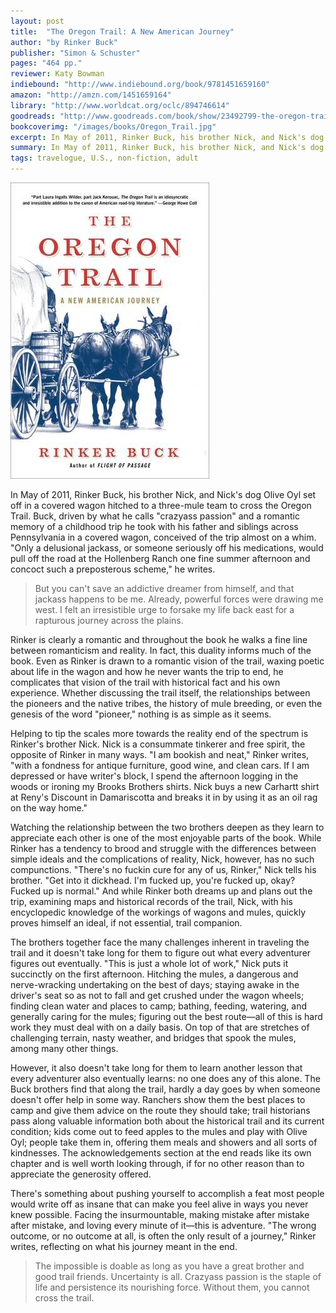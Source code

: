 ```yaml
---
layout: post
title:  "The Oregon Trail: A New American Journey"
author: "by Rinker Buck"
publisher: "Simon & Schuster"
pages: "464 pp."
reviewer: Katy Bowman
indiebound: "http://www.indiebound.org/book/9781451659160"
amazon: "http://amzn.com/1451659164"
library: "http://www.worldcat.org/oclc/894746614"
goodreads: "http://www.goodreads.com/book/show/23492799-the-oregon-trail"
bookcoverimg: "/images/books/Oregon_Trail.jpg"
excerpt: In May of 2011, Rinker Buck, his brother Nick, and Nick's dog Olive Oyl set off in a covered wagon hitched to a three-mule team to cross the Oregon Trail. Buck, driven by what he calls "crazyass passion" and a romantic memory of a childhood trip he took with his father and siblings across Pennsylvania in a covered wagon, conceived of the trip almost on a whim. "Only a delusional jackass, or someone seriously off his medications, would pull off the road at the Hollenberg Ranch one fine summer afternoon and concoct such a preposterous scheme," he writes.
summary: In May of 2011, Rinker Buck, his brother Nick, and Nick's dog Olive Oyl set off in a covered wagon hitched to a three-mule team to cross the Oregon Trail.
tags: travelogue, U.S., non-fiction, adult
---
```


[![bookcover](/images/books/Oregon_Trail.jpg "The Oregon Trail")](http://www.indiebound.org/book/9781451659160)

In May of 2011, Rinker Buck, his brother Nick, and Nick's dog Olive Oyl set off in a covered wagon hitched to a three-mule team to cross the Oregon Trail. Buck, driven by what he calls "crazyass passion" and a romantic memory of a childhood trip he took with his father and siblings across Pennsylvania in a covered wagon, conceived of the trip almost on a whim. "Only a delusional jackass, or someone seriously off his medications, would pull off the road at the Hollenberg Ranch one fine summer afternoon and concoct such a preposterous scheme," he writes.

>But you can't save an addictive dreamer from himself, and that jackass happens to be me. Already, powerful forces were drawing me west. I felt an irresistible urge to forsake my life back east for a rapturous journey across the plains.

Rinker is clearly a romantic and throughout the book he walks a fine line between romanticism and reality. In fact, this duality informs much of the book. Even as Rinker is drawn to a romantic vision of the trail, waxing poetic about life in the wagon and how he never wants the trip to end, he complicates that vision of the trail with historical fact and his own experience. Whether discussing the trail itself, the relationships between the pioneers and the native tribes, the history of mule breeding, or even the genesis of the word "pioneer," nothing is as simple as it seems.

Helping to tip the scales more towards the reality end of the spectrum is Rinker's brother Nick. Nick is a consummate tinkerer and free spirit, the opposite of Rinker in many ways. "I am bookish and neat," Rinker writes, "with a fondness for antique furniture, good wine, and clean cars. If I am depressed or have writer's block, I spend the afternoon logging in the woods or ironing my Brooks Brothers shirts. Nick buys a new Carhartt shirt at Reny's Discount in Damariscotta and breaks it in by using it as an oil rag on the way home."

Watching the relationship between the two brothers deepen as they learn to appreciate each other is one of the most enjoyable parts of the book. While Rinker has a tendency to brood and struggle with the differences between simple ideals and the complications of reality, Nick, however, has no such compunctions. "There's no fuckin cure for any of us, Rinker," Nick tells his brother. "Get into it dickhead. I'm fucked up, you're fucked up, okay? Fucked up is normal." And while Rinker both dreams up and plans out the trip, examining maps and historical records of the trail, Nick, with his encyclopedic knowledge of the workings of wagons and mules, quickly proves himself an ideal, if not essential, trail companion.

The brothers together face the many challenges inherent in traveling the trail and it doesn't take long for them to figure out what every adventurer figures out eventually. "This is just a whole lot of work," Nick puts it succinctly on the first afternoon. Hitching the mules, a dangerous and nerve-wracking undertaking on the best of days; staying awake in the driver's seat so as not to fall and get crushed under the wagon wheels; finding clean water and places to camp; bathing, feeding, watering, and generally caring for the mules; figuring out the best route—all of this is hard work they must deal with on a daily basis. On top of that are stretches of challenging terrain, nasty weather, and bridges that spook the mules, among many other things.

However, it also doesn't take long for them to learn another lesson that every adventurer also eventually learns: no one does any of this alone. The Buck brothers find that along the trail, hardly a day goes by when someone doesn't offer help in some way. Ranchers show them the best places to camp and give them advice on the route they should take; trail historians pass along valuable information both about the historical trail and its current condition; kids come out to feed apples to the mules and play with Olive Oyl; people take them in, offering them meals and showers and all sorts of kindnesses. The acknowledgements section at the end reads like its own chapter and is well worth looking through, if for no other reason than to appreciate the generosity offered.

There's something about pushing yourself to accomplish a feat most people would write off as insane that can make you feel alive in ways you never knew possible. Facing the insurmountable, making mistake after mistake after mistake, and loving every minute of it—this is adventure. "The wrong outcome, or no outcome at all, is often the only result of a journey," Rinker writes, reflecting on what his journey meant in the end.

>The impossible is doable as long as you have a great brother and good trail friends. Uncertainty is all. Crazyass passion is the staple of life and persistence its nourishing force. Without them, you cannot cross the trail.
